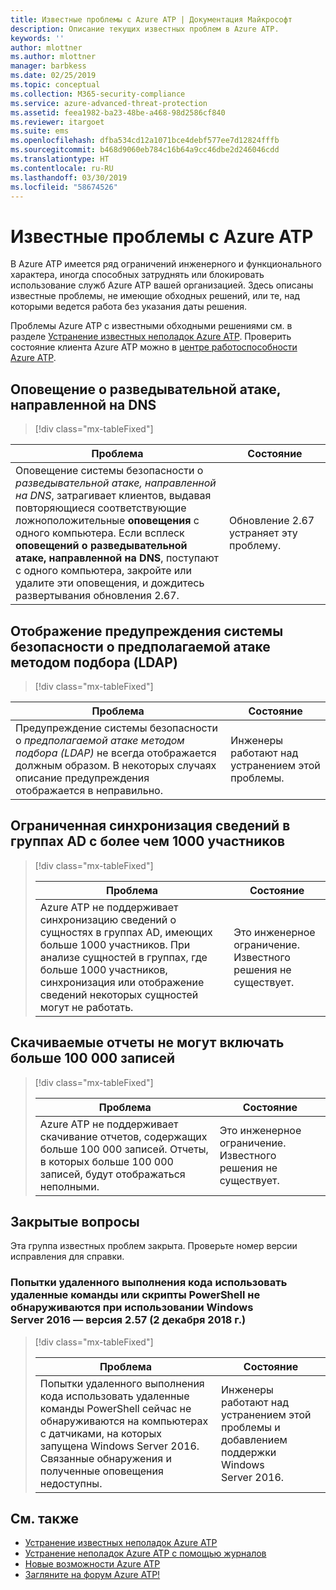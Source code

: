 ```yaml
---
title: Известные проблемы с Azure ATP | Документация Майкрософт
description: Описание текущих известных проблем в Azure ATP.
keywords: ''
author: mlottner
ms.author: mlottner
manager: barbkess
ms.date: 02/25/2019
ms.topic: conceptual
ms.collection: M365-security-compliance
ms.service: azure-advanced-threat-protection
ms.assetid: feea1982-ba23-48be-a468-98d2586cf840
ms.reviewer: itargoet
ms.suite: ems
ms.openlocfilehash: dfba534cd12a1071bce4debf577ee7d12824fffb
ms.sourcegitcommit: b468d9060eb784c16b64a9cc46dbe2d246046cdd
ms.translationtype: HT
ms.contentlocale: ru-RU
ms.lasthandoff: 03/30/2019
ms.locfileid: "58674526"
---
```

# <a name="azure-atp-known-issues"></a>Известные проблемы с Azure ATP

В Azure ATP имеется ряд ограничений инженерного и функционального характера, иногда способных затруднять или блокировать использование служб Azure ATP вашей организацией. Здесь описаны известные проблемы, не имеющие обходных решений, или те, над которыми ведется работа без указания даты решения. 

Проблемы Azure ATP с известными обходными решениями см. в разделе [Устранение известных неполадок Azure ATP](troubleshooting-atp-known-issues.md). Проверить состояние клиента Azure ATP можно в [центре работоспособности Azure ATP](atp-health-center.md). 

## <a name="dns-reconnaissance-alert"></a>Оповещение о разведывательной атаке, направленной на DNS
> [!div class="mx-tableFixed"] 

|Проблема|Состояние|
|----|----|
Оповещение системы безопасности о *разведывательной атаке, направленной на DNS*, затрагивает клиентов, выдавая повторяющиеся соответствующие ложноположительные **оповещения** с одного компьютера. Если всплеск **оповещений о разведывательной атаке, направленной на DNS**, поступают с одного компьютера, закройте или удалите эти оповещения, и дождитесь развертывания обновления 2.67. | Обновление 2.67 устраняет эту проблему.|

## <a name="suspected-brute-force-attack-ldap-security-alert-display"></a>Отображение предупреждения системы безопасности о предполагаемой атаке методом подбора (LDAP)
> [!div class="mx-tableFixed"] 

|Проблема|Состояние|
|----|----|
Предупреждение системы безопасности о *предполагаемой атаке методом подбора (LDAP)* не всегда отображается должным образом. В некоторых случаях описание предупреждения отображается в неправильно.| Инженеры работают над устранением этой проблемы.| 

## <a name="ad-groups-with-more-than-1000-members-have-limited-detail-sync"></a>Ограниченная синхронизация сведений в группах AD с более чем 1000 участников
> [!div class="mx-tableFixed"]  
> 
> |Проблема|Состояние|
> |----|----|
> |Azure ATP не поддерживает синхронизацию сведений о сущностях в группах AD, имеющих больше 1000 участников. При анализе сущностей в группах, где больше 1000 участников, синхронизация или отображение сведений некоторых сущностей могут не работать.|Это инженерное ограничение. Известного решения не существует.|

## <a name="report-downloads-cannot-contain-more-than-100000-entries"></a>Скачиваемые отчеты не могут включать больше 100 000 записей
> [!div class="mx-tableFixed"]  
> 
> |Проблема|Состояние|
> |----|----|
> |Azure ATP не поддерживает скачивание отчетов, содержащих больше 100 000 записей. Отчеты, в которых больше 100 000 записей, будут отображаться неполными.|Это инженерное ограничение. Известного решения не существует.|

## <a name="closed-issues"></a>Закрытые вопросы

Эта группа известных проблем закрыта. Проверьте номер версии исправления для справки.   
### <a name="remote-code-execution-attempts-using-remote-powershell-commands-or-scripts-are-not-detected-when-using-windows-server-2016---v257-december-2-2018"></a>Попытки удаленного выполнения кода использовать удаленные команды или скрипты PowerShell не обнаруживаются при использовании Windows Server 2016 — версия 2.57 (2 декабря 2018 г.)
> [!div class="mx-tableFixed"]  
> 
> |Проблема|Состояние|
> |----|----|
> |Попытки удаленного выполнения кода использовать удаленные команды PowerShell сейчас не обнаруживаются на компьютерах с датчиками, на которых запущена Windows Server 2016. Связанные обнаружения и полученные оповещения недоступны.|Инженеры работают над устранением этой проблемы и добавлением поддержки Windows Server 2016.|

## <a name="see-also"></a>См. также

- [Устранение известных неполадок Azure ATP](troubleshooting-atp-known-issues.md)
- [Устранение неполадок Azure ATP с помощью журналов](troubleshooting-atp-using-logs.md)
- [Новые возможности Azure ATP](atp-whats-new.md)
- [Загляните на форум Azure ATP!](https://aka.ms/azureatpcommunity)
